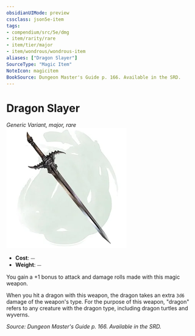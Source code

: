 ```yaml
---
obsidianUIMode: preview
cssclass: json5e-item
tags:
- compendium/src/5e/dmg
- item/rarity/rare
- item/tier/major
- item/wondrous/wondrous-item
aliases: ["Dragon Slayer"]
SourceType: "Magic Item"
NoteIcon: magicitem
BookSource: Dungeon Master's Guide p. 166. Available in the SRD.
---
```

# Dragon Slayer
*Generic Variant, major, rare*  
![](/3-Mechanics/CLI/items/img/dragon-slayer.webp#right)  

- **Cost**: ⏤
- **Weight**: ⏤

You gain a +1 bonus to attack and damage rolls made with this magic weapon.

When you hit a dragon with this weapon, the dragon takes an extra `3d6` damage of the weapon's type. For the purpose of this weapon, "dragon" refers to any creature with the dragon type, including dragon turtles and wyverns.

*Source: Dungeon Master's Guide p. 166. Available in the SRD.*